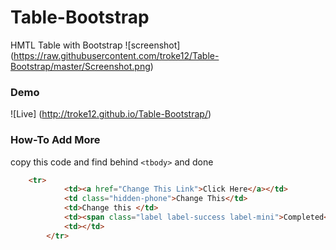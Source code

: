 # Table-Bootstrap
HMTL Table with Bootstrap
![screenshot] (https://raw.githubusercontent.com/troke12/Table-Bootstrap/master/Screenshot.png)
### Demo
![Live] (http://troke12.github.io/Table-Bootstrap/)
### How-To Add More
copy this code and find behind `<tbody>` and done
```HTML
    <tr>
			<td><a href="Change This Link">Click Here</a></td>
			<td class="hidden-phone">Change This</td>
			<td>Change this </td>
			<td><span class="label label-success label-mini">Completed</span></td>
			<td></td>
		</tr>
